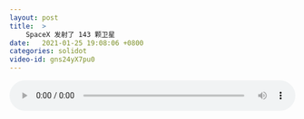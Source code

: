 ```yaml
---
layout: post
title:  >
    SpaceX 发射了 143 颗卫星
date:   2021-01-25 19:08:06 +0800
categories: solidot
video-id: gns24yX7pu0
---
```


<audio src="/assets/8a2027a5135d28ddb332d327da32f8b5.mp3" style="width: 100%;" controls></audio>

